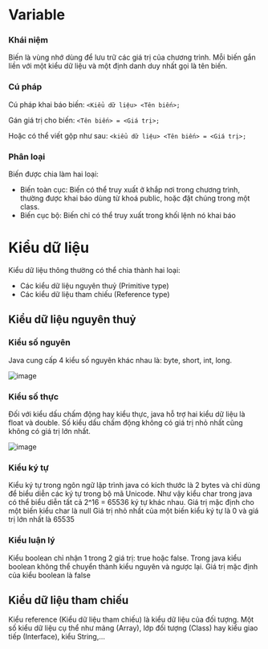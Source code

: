 # Variable
### Khái niệm
Biến là vùng nhớ dùng để lưu trữ các giá trị của chương trình. Mỗi biến gắn liền với một kiểu dữ liệu và một định danh duy nhất gọi là tên biến.

### Cú pháp
Cú pháp khai báo biến:
`<Kiểu dữ liệu> <Tên biến>;`

Gán giá trị cho biến:
`<Tên biến> = <Giá trị>;`

Hoặc có thể viết gộp như sau:
`<kiểu dữ liệu> <Tên biến> = <Giá trị>;`

### Phân loại
Biến được chia làm hai loại:
- Biến toàn cục: Biến có thể truy xuất ở khắp nơi trong chương trình, thường được khai báo dùng từ khoá public, hoặc đặt chúng trong một class.
- Biến cục bộ: Biến chỉ có thể truy xuất trong khối lệnh nó khai báo

# Kiểu dữ liệu
Kiểu dữ liệu thông thường có thể chia thành hai loại:
- Các kiểu dữ liệu nguyên thuỷ (Primitive type)
- Các kiểu dữ liệu tham chiếu (Reference type)

## Kiểu dữ liệu nguyên thuỷ
### Kiểu số nguyên
Java cung cấp 4 kiểu số nguyên khác nhau là: byte, short, int, long. 

![image](https://user-images.githubusercontent.com/70504465/123027665-70123380-d408-11eb-85e8-ebf92344d65e.png)

### Kiểu số thực
Đối với kiểu dấu chấm động hay kiểu thực, java hỗ trợ hai kiểu dữ liệu là float và double. 
Số kiểu dấu chấm động không có giá trị nhỏ nhất cũng không có giá trị lớn nhất. 


![image](https://user-images.githubusercontent.com/70504465/123027735-8c15d500-d408-11eb-8357-412dc6bc062c.png)

### Kiểu ký tự
Kiểu ký tự trong ngôn ngữ lập trình java có kích thước là 2 bytes và chỉ dùng để biểu diễn các ký tự trong bộ mã Unicode. Như vậy kiểu char trong java có thể biểu diễn tất cả 2^16 = 65536 ký tự khác nhau.
Giá trị mặc định cho một biến kiểu char là null
Giá trị nhỏ nhất của một biến kiểu ký tự là 0 và giá trị lớn nhất là 65535

### Kiểu luận lý
Kiểu boolean chỉ nhận 1 trong 2 giá trị: true hoặc false.
Trong java kiểu boolean không thể chuyển thành kiểu nguyên và ngược lại.
Giá trị mặc định của kiểu boolean là false


## Kiểu dữ liệu tham chiếu
Kiểu reference (Kiểu dữ liệu tham chiếu) là kiểu dữ liệu của đối tượng. 
Một số kiểu dữ liệu cụ thể như mảng (Array), lớp đối tượng (Class) hay kiểu giao tiếp (Interface), kiểu String,…





